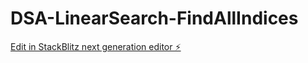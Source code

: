 # DSA-LinearSearch-FindAllIndices

[Edit in StackBlitz next generation editor ⚡️](https://stackblitz.com/~/github.com/TravisLau92/DSA-LinearSearch-FindAllIndices)